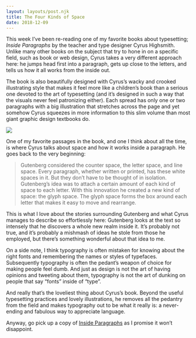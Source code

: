 ```yaml
---
layout: layouts/post.njk
title: The Four Kinds of Space
date: 2018-12-09
---
```


This week I’ve been re-reading one of my favorite books about typesetting; _Inside Paragraphs_ by the teacher and type designer Cyrus Highsmith. Unlike many other books on the subject that try to hone in on a specific field, such as book or web design, Cyrus takes a very different approach here: he jumps head first into a paragraph, gets up close to the letters, and tells us how it all works from the inside out.

The book is also beautifully designed with Cyrus’s wacky and crooked illustrating style that makes it feel more like a children’s book than a serious one devoted to the art of typesetting (and it’s designed in such a way that the visuals never feel patronizing either). Each spread has only one or two paragraphs with a big illustration that stretches across the page and yet somehow Cyrus squeezes in more information to this slim volume than most giant graphic design textbooks do.

![](https://buttondown.s3.us-west-2.amazonaws.com/images/0b36b13f-b2fd-49ab-aaa2-5cdb08ab9f5f.jpg)

One of my favorite passages in the book, and one I think about all the time, is where Cyrus talks about space and how it works inside a paragraph. He goes back to the very beginning:

> Gutenberg considered the counter space, the letter space, and line space. Every paragraph, whether written or printed, has these white spaces in it. But they don’t have to be thought of in isolation. Gutenberg’s idea was to attach a certain amount of each kind of space to each letter. With this innovation he created a new kind of space: the glyph space. The glyph space forms the box around each letter that makes it easy to move and rearrange.

This is what I love about the stories surrounding Gutenberg and what Cyrus manages to describe so effortlessly here: Gutenberg looks at the text so intensely that he discovers a whole new realm inside it. It’s probably not true, and it’s probably a mishmash of ideas he stole from those he employed, but there’s something wonderful about that idea to me.

On a side note, I think typography is often mistaken for knowing about the right fonts and remembering the names or styles of typefaces. Subsequently typography is often the pedant’s weapon of choice for making people feel dumb. And just as design is not the art of having opinions and tweeting about them, typography is not the art of dunking on people that say “fonts” inside of “type”.

And really that’s the loveliest thing about Cyrus’s book. Beyond the useful typesetting practices and lovely illustrations, he removes all the pedantry from the field and makes typography out to be what it really is: a never-ending and fabulous way to appreciate language.

Anyway, go pick up a copy of [Inside Paragraphs](http://insideparagraphs.com/) as I promise it won’t disappoint.
